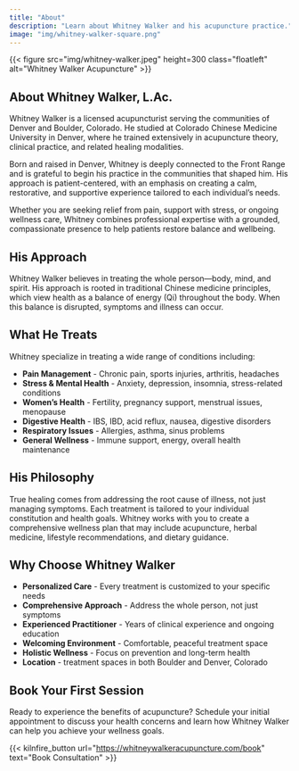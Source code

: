 ```yaml
---
title: "About"
description: "Learn about Whitney Walker and his acupuncture practice."
image: "img/whitney-walker-square.png"
---
```


{{< figure src="img/whitney-walker.jpeg" height=300 class="floatleft" alt="Whitney Walker Acupuncture" >}}

## About Whitney Walker, L.Ac.

Whitney Walker is a licensed acupuncturist serving the communities of Denver and Boulder, Colorado. He studied at Colorado Chinese Medicine University in Denver, where he trained extensively in acupuncture theory, clinical practice, and related healing modalities.  

Born and raised in Denver, Whitney is deeply connected to the Front Range and is grateful to begin his practice in the communities that shaped him. His approach is patient-centered, with an emphasis on creating a calm, restorative, and supportive experience tailored to each individual’s needs.

Whether you are seeking relief from pain, support with stress, or ongoing wellness care, Whitney combines professional expertise with a grounded, compassionate presence to help patients restore balance and wellbeing.

## His Approach

Whitney Walker believes in treating the whole person—body, mind, and spirit. His approach is rooted in traditional Chinese medicine principles, which view health as a balance of energy (Qi) throughout the body. When this balance is disrupted, symptoms and illness can occur.

## What He Treats

Whitney specialize in treating a wide range of conditions including:

* **Pain Management** \- Chronic pain, sports injuries, arthritis, headaches  
* **Stress & Mental Health** \- Anxiety, depression, insomnia, stress-related conditions  
* **Women’s Health** \- Fertility, pregnancy support, menstrual issues, menopause  
* **Digestive Health** \- IBS, IBD, acid reflux, nausea, digestive disorders  
* **Respiratory Issues** \- Allergies, asthma, sinus problems  
* **General Wellness** \- Immune support, energy, overall health maintenance

## His Philosophy

True healing comes from addressing the root cause of illness, not just managing symptoms. Each treatment is tailored to your individual constitution and health goals. Whitney works with you to create a comprehensive wellness plan that may include acupuncture, herbal medicine, lifestyle recommendations, and dietary guidance.

## Why Choose Whitney Walker

* **Personalized Care** \- Every treatment is customized to your specific needs  
* **Comprehensive Approach** \- Address the whole person, not just symptoms  
* **Experienced Practitioner** \- Years of clinical experience and ongoing education  
* **Welcoming Environment** \- Comfortable, peaceful treatment space  
* **Holistic Wellness** \- Focus on prevention and long-term health  
* **Location** \- treatment spaces in both Boulder and Denver, Colorado

## Book Your First Session

Ready to experience the benefits of acupuncture? Schedule your initial appointment to discuss your health concerns and learn how Whitney Walker can help you achieve your wellness goals.

{{< kilnfire_button url="https://whitneywalkeracupuncture.com/book" text="Book Consultation" >}}
